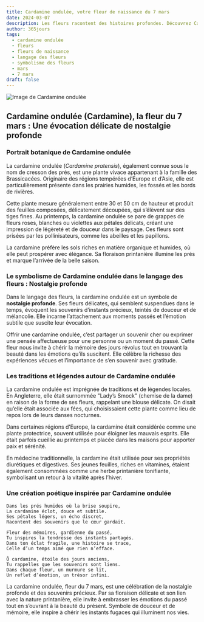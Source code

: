 ```yaml
---
title: Cardamine ondulée, votre fleur de naissance du 7 mars
date: 2024-03-07
description: Les fleurs racontent des histoires profondes. Découvrez Cardamine ondulée, votre fleur de naissance du 7 mars, ses symboles et récits fascinants. Plongez dans sa signification et son langage unique dans l'art floral.
author: 365jours
tags:
  - cardamine ondulée
  - fleurs
  - fleurs de naissance
  - langage des fleurs
  - symbolisme des fleurs
  - mars
  - 7 mars
draft: false
---
```



![Image de Cardamine ondulée](https://cdn.pixabay.com/photo/2020/05/16/20/52/forest-cress-5179218_1280.jpg#center)


## Cardamine ondulée (Cardamine), la fleur du 7 mars : Une évocation délicate de nostalgie profonde

### Portrait botanique de Cardamine ondulée

La cardamine ondulée (_Cardamine pratensis_), également connue sous le nom de cresson des prés, est une plante vivace appartenant à la famille des Brassicacées. Originaire des régions tempérées d’Europe et d’Asie, elle est particulièrement présente dans les prairies humides, les fossés et les bords de rivières.

Cette plante mesure généralement entre 30 et 50 cm de hauteur et produit des feuilles composées, délicatement découpées, qui s’élèvent sur des tiges fines. Au printemps, la cardamine ondulée se pare de grappes de fleurs roses, blanches ou violettes aux pétales délicats, créant une impression de légèreté et de douceur dans le paysage. Ces fleurs sont prisées par les pollinisateurs, comme les abeilles et les papillons.

La cardamine préfère les sols riches en matière organique et humides, où elle peut prospérer avec élégance. Sa floraison printanière illumine les prés et marque l’arrivée de la belle saison.

### Le symbolisme de Cardamine ondulée dans le langage des fleurs : Nostalgie profonde

Dans le langage des fleurs, la cardamine ondulée est un symbole de **nostalgie profonde**. Ses fleurs délicates, qui semblent suspendues dans le temps, évoquent les souvenirs d’instants précieux, teintés de douceur et de mélancolie. Elle incarne l’attachement aux moments passés et l’émotion subtile que suscite leur évocation.

Offrir une cardamine ondulée, c’est partager un souvenir cher ou exprimer une pensée affectueuse pour une personne ou un moment du passé. Cette fleur nous invite à chérir la mémoire des jours révolus tout en trouvant la beauté dans les émotions qu’ils suscitent. Elle célèbre la richesse des expériences vécues et l’importance de s’en souvenir avec gratitude.

### Les traditions et légendes autour de Cardamine ondulée

La cardamine ondulée est imprégnée de traditions et de légendes locales. En Angleterre, elle était surnommée "Lady’s Smock" (chemise de la dame) en raison de la forme de ses fleurs, rappelant une blouse délicate. On disait qu’elle était associée aux fées, qui choisissaient cette plante comme lieu de repos lors de leurs danses nocturnes.

Dans certaines régions d’Europe, la cardamine était considérée comme une plante protectrice, souvent utilisée pour éloigner les mauvais esprits. Elle était parfois cueillie au printemps et placée dans les maisons pour apporter paix et sérénité.

En médecine traditionnelle, la cardamine était utilisée pour ses propriétés diurétiques et digestives. Ses jeunes feuilles, riches en vitamines, étaient également consommées comme une herbe printanière tonifiante, symbolisant un retour à la vitalité après l’hiver.

### Une création poétique inspirée par Cardamine ondulée

```
Dans les prés humides où la brise soupire,  
La cardamine éclot, douce et subtile.  
Ses pétales légers, un écho discret,  
Racontent des souvenirs que le cœur gardait.  

Fleur des mémoires, gardienne du passé,  
Tu inspires la tendresse des instants partagés.  
Dans ton éclat fragile, une histoire se trace,  
Celle d’un temps aimé que rien n’efface.  

Ô cardamine, étoile des jours anciens,  
Tu rappelles que les souvenirs sont liens.  
Dans chaque fleur, un murmure se lit,  
Un reflet d’émotion, un trésor infini.  
```

La cardamine ondulée, fleur du 7 mars, est une célébration de la nostalgie profonde et des souvenirs précieux. Par sa floraison délicate et son lien avec la nature printanière, elle invite à embrasser les émotions du passé tout en s’ouvrant à la beauté du présent. Symbole de douceur et de mémoire, elle inspire à chérir les instants fugaces qui illuminent nos vies.



